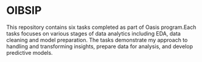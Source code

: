 # OIBSIP
This repository contains six tasks completed as part of Oasis program.Each tasks focuses on various stages of data analytics including EDA, data cleaning and model preparation. The tasks demonstrate my approach to handling and transforming insights, prepare data for analysis, and develop predictive models.
